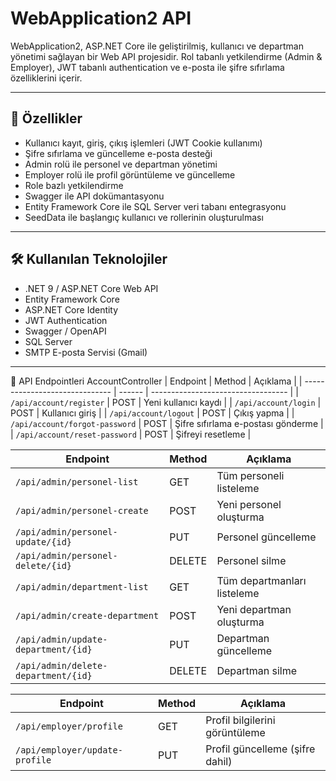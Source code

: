 # WebApplication2 API

WebApplication2, ASP.NET Core ile geliştirilmiş, kullanıcı ve departman yönetimi sağlayan bir Web API projesidir. Rol tabanlı yetkilendirme (Admin & Employer), JWT tabanlı authentication ve e-posta ile şifre sıfırlama özelliklerini içerir.

---

## 🚀 Özellikler

- Kullanıcı kayıt, giriş, çıkış işlemleri (JWT Cookie kullanımı)
- Şifre sıfırlama ve güncelleme e-posta desteği
- Admin rolü ile personel ve departman yönetimi
- Employer rolü ile profil görüntüleme ve güncelleme
- Role bazlı yetkilendirme
- Swagger ile API dokümantasyonu
- Entity Framework Core ile SQL Server veri tabanı entegrasyonu
- SeedData ile başlangıç kullanıcı ve rollerinin oluşturulması

---

## 🛠 Kullanılan Teknolojiler

- .NET 9 / ASP.NET Core Web API
- Entity Framework Core
- ASP.NET Core Identity
- JWT Authentication
- Swagger / OpenAPI
- SQL Server
- SMTP E-posta Servisi (Gmail)

---

🔗 API Endpointleri
AccountController
| Endpoint                       | Method | Açıklama                           |
| ------------------------------ | ------ | ---------------------------------- |
| `/api/account/register`        | POST   | Yeni kullanıcı kaydı               |
| `/api/account/login`           | POST   | Kullanıcı giriş                    |
| `/api/account/logout`          | POST   | Çıkış yapma                        |
| `/api/account/forgot-password` | POST   | Şifre sıfırlama e-postası gönderme |
| `/api/account/reset-password`  | POST   | Şifreyi resetleme                  |

| Endpoint                            | Method | Açıklama                    |
| ----------------------------------- | ------ | --------------------------- |
| `/api/admin/personel-list`          | GET    | Tüm personeli listeleme     |
| `/api/admin/personel-create`        | POST   | Yeni personel oluşturma     |
| `/api/admin/personel-update/{id}`   | PUT    | Personel güncelleme         |
| `/api/admin/personel-delete/{id}`   | DELETE | Personel silme              |
| `/api/admin/department-list`        | GET    | Tüm departmanları listeleme |
| `/api/admin/create-department`      | POST   | Yeni departman oluşturma    |
| `/api/admin/update-department/{id}` | PUT    | Departman güncelleme        |
| `/api/admin/delete-department/{id}` | DELETE | Departman silme             |

| Endpoint                       | Method | Açıklama                        |
| ------------------------------ | ------ | ------------------------------- |
| `/api/employer/profile`        | GET    | Profil bilgilerini görüntüleme  |
| `/api/employer/update-profile` | PUT    | Profil güncelleme (şifre dahil) |



